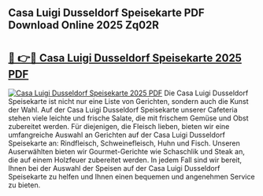 ## Casa Luigi Dusseldorf Speisekarte PDF Download Online 2025 Zq02R

# <h2><a href="http://gcafmpc.nevu.top/?p=Casa+Luigi+Dusseldorf+Speisekarte">🔗 👉🔴 Casa Luigi Dusseldorf Speisekarte 2025 PDF</a></h2>

[![Casa Luigi Dusseldorf Speisekarte 2025 PDF](https://i.imgur.com/dBaPXMq.png)](http://gcafmpc.nevu.top/?p=Casa+Luigi+Dusseldorf+Speisekarte)
Die Casa Luigi Dusseldorf Speisekarte ist nicht nur eine Liste von Gerichten, sondern auch die Kunst der Wahl. Auf der Casa Luigi Dusseldorf Speisekarte unserer Cafeteria stehen viele leichte und frische Salate, die mit frischem Gemüse und Obst zubereitet werden. Für diejenigen, die Fleisch lieben, bieten wir eine umfangreiche Auswahl an Gerichten auf der Casa Luigi Dusseldorf Speisekarte an: Rindfleisch, Schweinefleisch, Huhn und Fisch. Unseren Auserwählten bieten wir Gourmet-Gerichte wie Schaschlik und Steak an, die auf einem Holzfeuer zubereitet werden. In jedem Fall sind wir bereit, Ihnen bei der Auswahl der Speisen auf der Casa Luigi Dusseldorf Speisekarte zu helfen und Ihnen einen bequemen und angenehmen Service zu bieten.
